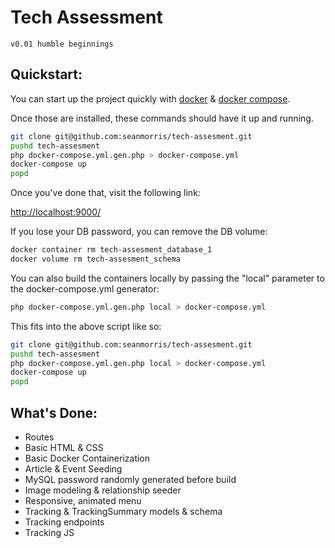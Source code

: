 # Tech Assessment

```v0.01 humble beginnings```

## Quickstart:

You can start up the project quickly with [docker](https://docs.docker.com/install/) & [docker compose](https://docs.docker.com/compose/).

Once those are installed, these commands should have it up and running.

```bash
git clone git@github.com:seanmorris/tech-assesment.git
pushd tech-assesment
php docker-compose.yml.gen.php > docker-compose.yml
docker-compose up
popd
```

Once you've done that, visit the following link:

[http://localhost:9000/](http://localhost:9000/)

If you lose your DB password, you can remove the DB volume:

```bash
docker container rm tech-assesment_database_1
docker volume rm tech-assesment_schema
```

You can also build the containers locally by passing the "local" parameter to the docker-compose.yml generator:

```bash
php docker-compose.yml.gen.php local > docker-compose.yml
```

This fits into the above script like so:

```bash
git clone git@github.com:seanmorris/tech-assesment.git
pushd tech-assesment
php docker-compose.yml.gen.php local > docker-compose.yml
docker-compose up
popd
```

## What's Done:

* Routes
* Basic HTML & CSS
* Basic Docker Containerization
* Article & Event Seeding
* MySQL password randomly generated before build
* Image modeling & relationship seeder
* Responsive, animated menu
* Tracking & TrackingSummary models & schema
* Tracking endpoints
* Tracking JS
